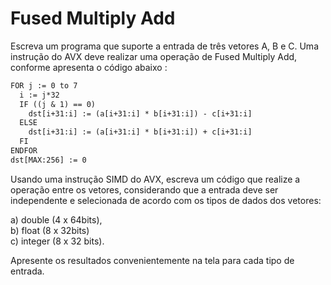 # Fused Multiply Add

Escreva um programa que suporte a entrada de três vetores A, B e C. Uma instrução do AVX deve
realizar uma operação de Fused Multiply Add, conforme apresenta o código abaixo :

```txt
FOR j := 0 to 7
  i := j*32
  IF ((j & 1) == 0)
    dst[i+31:i] := (a[i+31:i] * b[i+31:i]) - c[i+31:i]
  ELSE
    dst[i+31:i] := (a[i+31:i] * b[i+31:i]) + c[i+31:i]
  FI
ENDFOR
dst[MAX:256] := 0
```

Usando uma instrução SIMD do AVX, escreva um código que realize a operação entre os vetores,
considerando que a entrada deve ser independente e selecionada de acordo com os tipos de dados
dos vetores:

a) double (4 x 64bits),  
b) float (8 x 32bits)  
c) integer (8 x 32 bits). 

Apresente os resultados convenientemente na tela para cada tipo de entrada.
